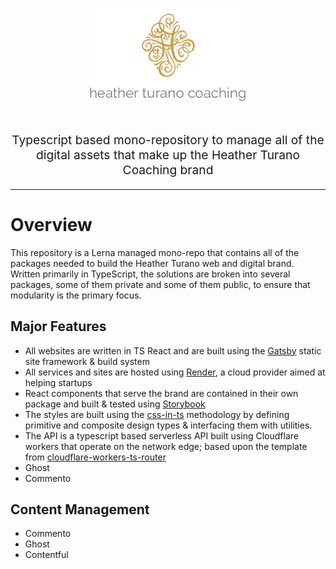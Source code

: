<h1 align="center" style="padding-bottom: 30px">
  <img align="center" width="50%" src="./public/logo-stacked.png" />
</h1 >
  <p align="center" style="font-size: 1.2rem">Typescript based mono-repository to manage all of the digital assets that make up the Heather Turano Coaching brand</p>
  <!-- <p align="center" style="font-size: 1.2rem">
    <strong>Live Life Mindful</strong>
    <a align="center"  href="https://livelifemindful.com" style="font-size: 1.2rem; text-align: center;">https://livelifemindful.com</a>
  </p>
  <p align="center" style="font-size: 1.2rem">
    <strong>Mindful Movement 100</strong>
    <a align="center"  href="https://mindfulmovement100.com" style="font-size: 1.2rem; text-align: center;">https://mindfulmovement100.com</a>
  </p>
    <p align="center" style="font-size: 1.2rem">
    <strong>Design System</strong>
    <a align="center"  href="https://design.livelifemindful.com" style="font-size: 1.2rem; text-align: center;">https://design.livelifemindful.com</a>
  </p> -->
<hr />

# Overview

This repository is a Lerna managed mono-repo that contains all of the packages needed to build the Heather Turano web and digital brand. Written primarily in TypeScript, the solutions are broken into several packages, some of them private and some of them public, to ensure that modularity is the primary focus.

## Major Features

- All websites are written in TS React and are built using the [Gatsby](https://www.gatsbyjs.org/) static site framework & build system
- All services and sites are hosted using [Render](https://render.com/), a cloud provider aimed at helping startups
- React components that serve the brand are contained in their own package and built & tested using [Storybook](https://storybook.js.org/)
- The styles are built using the [css-in-ts](https://github.com/css-in-ts/design-system) methodology by defining primitive and composite design types & interfacing them with utilities.
- The API is a typescript based serverless API built using Cloudflare workers that operate on the network edge; based upon the template from [cloudflare-workers-ts-router](https://github.com/drewdecarme/cloudflare-workers-ts-router)
- Ghost
- Commento

## Content Management

- Commento
- Ghost
- Contentful
